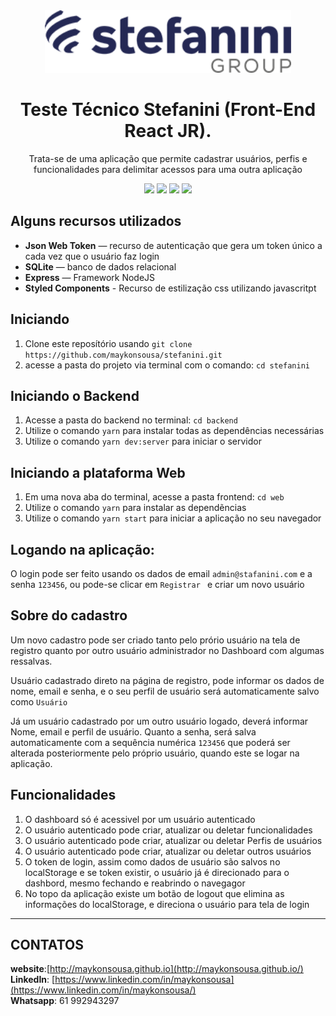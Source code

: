 <div align="center">
  <img src=".\web\src\assets\images\logo.png" height="100px" alt="Be the hero"/>
</div>

<div align="center">

  # Teste Técnico Stefanini (Front-End React JR).
  Trata-se de uma aplicação que permite cadastrar usuários, perfis e funcionalidades para delimitar acessos para uma outra aplicação


  ![](https://img.shields.io/badge/autor-Maykon%20Sousa-brightgreen)
  ![](https://img.shields.io/badge/Language-Typescript-brightgreen)
  ![](https://img.shields.io/badge/Back--End-NodeJS-brightgreen)
  ![](https://img.shields.io/badge/Front--End-ReactJS-brightgreen)
  
</div> 

## Alguns recursos utilizados

- **Json Web Token** — recurso de autenticação que gera um token único a cada vez que o usuário faz login
- **SQLite** — banco de dados relacional 
- **Express** — Framework NodeJS
- **Styled Components** - Recurso de estilização css utilizando javascritpt 


## Iniciando

1. Clone este  reposítório usando `git clone https://github.com/maykonsousa/stefanini.git`
2. acesse a pasta do projeto via terminal com o comando: `cd stefanini`<br />



## Iniciando o Backend

1. Acesse a pasta do backend no terminal: `cd backend`
2. Utilize o comando  `yarn` para instalar todas as dependências necessárias<br />
3. Utilize o comando  `yarn dev:server` para iniciar o servidor

## Iniciando a plataforma Web

1. Em uma nova aba do terminal, acesse a pasta frontend: `cd web`
2. Utilize o comando  `yarn` para instalar as dependẽncias<br />
3. Utilize o comando `yarn start` para iniciar a aplicação no seu navegador

## Logando na aplicação:
O login pode ser feito usando os dados de email `admin@stafanini.com` e a senha `123456`, ou pode-se clicar em `Registrar ` e criar um novo usuário

## Sobre do cadastro
Um novo cadastro pode ser criado tanto pelo prório usuário na tela de registro quanto por outro usuário administrador no Dashboard com algumas ressalvas.

Usuário cadastrado direto na página de registro, pode informar os dados de nome, email e senha, e o seu perfil de usuário será automaticamente salvo como `Usuário`

Já um usuário cadastrado por um outro usuário logado, deverá informar Nome, email e perfil de usuário. Quanto a senha, será salva automaticamente com a sequência numérica `123456` que poderá ser alterada posteriormente pelo próprio usuário, quando este se logar na aplicação.

## Funcionalidades

1. O dashboard só é acessivel por um usuário autenticado
2. O usuário autenticado pode criar, atualizar ou deletar funcionalidades
3. O usuário autenticado pode criar, atualizar ou deletar Perfis de usuários 
3. O usuário autenticado pode criar, atualizar ou deletar outros usuários
4. O token de login, assim como dados de usuário são salvos no localStorage e se token existir, o usuário já é direcionado para o dashbord, mesmo fechando e reabrindo o navegagor
5. No topo da aplicação existe um botão de logout que elimina as informações do localStorage, e direciona o usuário para tela de login



***



## CONTATOS
**website**:[http://maykonsousa.github.io](http://maykonsousa.github.io/)  
**LinkedIn**: [https://www.linkedin.com/in/maykonsousa](https://www.linkedin.com/in/maykonsousa/)  
**Whatsapp**: 61 992943297
